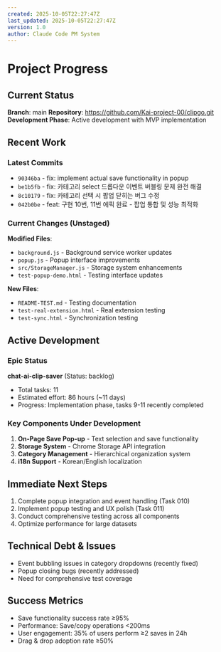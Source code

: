 ```yaml
---
created: 2025-10-05T22:27:47Z
last_updated: 2025-10-05T22:27:47Z
version: 1.0
author: Claude Code PM System
---
```


# Project Progress

## Current Status
**Branch**: main
**Repository**: https://github.com/Kai-project-00/clipgo.git
**Development Phase**: Active development with MVP implementation

## Recent Work
### Latest Commits
- `90346ba` - fix: implement actual save functionality in popup
- `be1b5fb` - fix: 카테고리 select 드롭다운 이벤트 버블링 문제 완전 해결
- `8c10179` - fix: 카테고리 선택 시 팝업 닫히는 버그 수정
- `042b0be` - feat: 구현 10번, 11번 에픽 완료 - 팝업 통합 및 성능 최적화

### Current Changes (Unstaged)
**Modified Files**:
- `background.js` - Background service worker updates
- `popup.js` - Popup interface improvements
- `src/StorageManager.js` - Storage system enhancements
- `test-popup-demo.html` - Testing interface updates

**New Files**:
- `README-TEST.md` - Testing documentation
- `test-real-extension.html` - Real extension testing
- `test-sync.html` - Synchronization testing

## Active Development
### Epic Status
**chat-ai-clip-saver** (Status: backlog)
- Total tasks: 11
- Estimated effort: 86 hours (~11 days)
- Progress: Implementation phase, tasks 9-11 recently completed

### Key Components Under Development
1. **On-Page Save Pop-up** - Text selection and save functionality
2. **Storage System** - Chrome Storage API integration
3. **Category Management** - Hierarchical organization system
4. **i18n Support** - Korean/English localization

## Immediate Next Steps
1. Complete popup integration and event handling (Task 010)
2. Implement popup testing and UX polish (Task 011)
3. Conduct comprehensive testing across all components
4. Optimize performance for large datasets

## Technical Debt & Issues
- Event bubbling issues in category dropdowns (recently fixed)
- Popup closing bugs (recently addressed)
- Need for comprehensive test coverage

## Success Metrics
- Save functionality success rate ≥95%
- Performance: Save/copy operations <200ms
- User engagement: 35% of users perform ≥2 saves in 24h
- Drag & drop adoption rate ≥50%